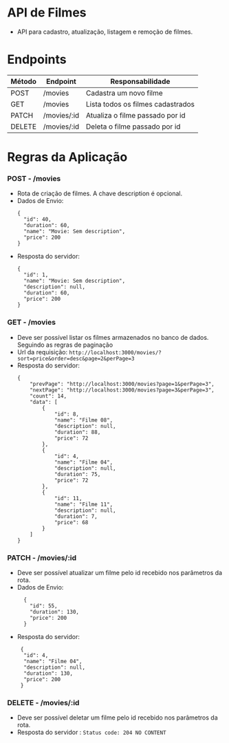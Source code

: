 # API de Filmes

- API para cadastro, atualização, listagem e remoção de filmes.

# Endpoints

| Método | 	Endpoint    |	Responsabilidade                  |
|  ---   |    ---       |     ---                           |
| POST	 |  /movies     |	Cadastra um novo filme            |
| GET	   |  /movies     |	Lista todos os filmes cadastrados |
| PATCH  |	/movies/:id |	Atualiza o filme passado por id   |
| DELETE |  /movies/:id |	Deleta o filme passado por id     |

# Regras da Aplicação

### POST - /movies

- Rota de criação de filmes. A chave description é opcional.
- Dados de Envio:
  ```
  {
    "id": 40,
    "duration": 60,
    "name": "Movie: Sem description",
    "price": 200
  }
  ```
- Resposta do servidor: 
  ```
  {
    "id": 1,
    "name": "Movie: Sem description",
    "description": null,
    "duration": 60,
    "price": 200
  }
  ```

### GET - /movies
- Deve ser possível listar os filmes armazenados no banco de dados. Seguindo as regras de paginação
- Url da requisição: `http://localhost:3000/movies/?sort=price&order=desc&page=2&perPage=3`
- Resposta do servidor: 
  ```
  {
      "prevPage": "http://localhost:3000/movies?page=1&perPage=3",
      "nextPage": "http://localhost:3000/movies?page=3&perPage=3",
      "count": 14,
      "data": [
          {
              "id": 8,
              "name": "Filme 08",
              "description": null,
              "duration": 88,
              "price": 72
          },
          {
              "id": 4,
              "name": "Filme 04",
              "description": null,
              "duration": 75,
              "price": 72
          },
          {
              "id": 11,
              "name": "Filme 11",
              "description": null,
              "duration": 7,
              "price": 68
          }
      ]
  }
  ```

### PATCH - /movies/:id

- Deve ser possível atualizar um filme pelo id recebido nos parâmetros da rota.
- Dados de Envio:
  ```
    {
      "id": 55,
      "duration": 130,
      "price": 200
    }
  ```
 - Resposta do servidor:
    ```
     {
      "id": 4,
      "name": "Filme 04",
      "description": null,
      "duration": 130,
      "price": 200
     }
    ```
 
### DELETE - /movies/:id
-  Deve ser possível deletar um filme pelo id recebido nos parâmetros da rota.
-  Resposta do servidor : `Status code: 204 NO CONTENT`

